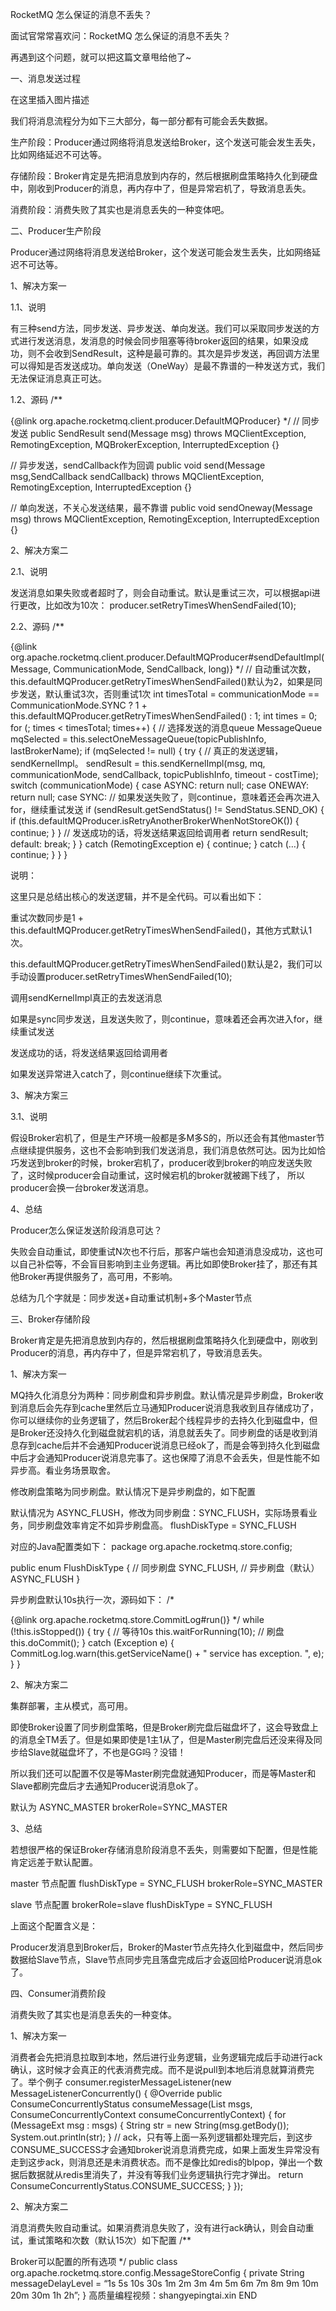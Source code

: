 RocketMQ 怎么保证的消息不丢失？

面试官常常喜欢问：RocketMQ 怎么保证的消息不丢失？

再遇到这个问题，就可以把这篇文章甩给他了~

一、消息发送过程

在这里插入图片描述

我们将消息流程分为如下三大部分，每一部分都有可能会丢失数据。

生产阶段：Producer通过网络将消息发送给Broker，这个发送可能会发生丢失，比如网络延迟不可达等。

存储阶段：Broker肯定是先把消息放到内存的，然后根据刷盘策略持久化到硬盘中，刚收到Producer的消息，再内存中了，但是异常宕机了，导致消息丢失。

消费阶段：消费失败了其实也是消息丢失的一种变体吧。

二、Producer生产阶段

Producer通过网络将消息发送给Broker，这个发送可能会发生丢失，比如网络延迟不可达等。

1、解决方案一

1.1、说明

有三种send方法，同步发送、异步发送、单向发送。我们可以采取同步发送的方式进行发送消息，发消息的时候会同步阻塞等待broker返回的结果，如果没成功，则不会收到SendResult，这种是最可靠的。其次是异步发送，再回调方法里可以得知是否发送成功。单向发送（OneWay）是最不靠谱的一种发送方式，我们无法保证消息真正可达。

1.2、源码
/**

{@link org.apache.rocketmq.client.producer.DefaultMQProducer}
*/
// 同步发送
public SendResult send(Message msg) throws MQClientException, RemotingException, MQBrokerException, InterruptedException {}

// 异步发送，sendCallback作为回调
public void send(Message msg,SendCallback sendCallback) throws MQClientException, RemotingException, InterruptedException {}

// 单向发送，不关心发送结果，最不靠谱
public void sendOneway(Message msg) throws MQClientException, RemotingException, InterruptedException {}

2、解决方案二

2.1、说明

发送消息如果失败或者超时了，则会自动重试。默认是重试三次，可以根据api进行更改，比如改为10次：
producer.setRetryTimesWhenSendFailed(10);

2.2、源码
/**

{@link org.apache.rocketmq.client.producer.DefaultMQProducer#sendDefaultImpl(Message, CommunicationMode, SendCallback, long)}
*/
// 自动重试次数，this.defaultMQProducer.getRetryTimesWhenSendFailed()默认为2，如果是同步发送，默认重试3次，否则重试1次
int timesTotal = communicationMode == CommunicationMode.SYNC ? 1 + this.defaultMQProducer.getRetryTimesWhenSendFailed() : 1;
int times = 0;
for (; times < timesTotal; times++) {
// 选择发送的消息queue
MessageQueue mqSelected = this.selectOneMessageQueue(topicPublishInfo, lastBrokerName);
if (mqSelected != null) {
try {
// 真正的发送逻辑，sendKernelImpl。
sendResult = this.sendKernelImpl(msg, mq, communicationMode, sendCallback, topicPublishInfo, timeout - costTime);
switch (communicationMode) {
case ASYNC:
return null;
case ONEWAY:
return null;
case SYNC:
// 如果发送失败了，则continue，意味着还会再次进入for，继续重试发送
if (sendResult.getSendStatus() != SendStatus.SEND_OK) {
if (this.defaultMQProducer.isRetryAnotherBrokerWhenNotStoreOK()) {
continue;
}
}
// 发送成功的话，将发送结果返回给调用者
return sendResult;
default:
break;
}
} catch (RemotingException e) {
continue;
} catch (…) {
continue;
}
}
}

说明：

这里只是总结出核心的发送逻辑，并不是全代码。可以看出如下：

重试次数同步是1 + this.defaultMQProducer.getRetryTimesWhenSendFailed()，其他方式默认1次。

this.defaultMQProducer.getRetryTimesWhenSendFailed()默认是2，我们可以手动设置producer.setRetryTimesWhenSendFailed(10);

调用sendKernelImpl真正的去发送消息

如果是sync同步发送，且发送失败了，则continue，意味着还会再次进入for，继续重试发送

发送成功的话，将发送结果返回给调用者

如果发送异常进入catch了，则continue继续下次重试。

3、解决方案三

3.1、说明

假设Broker宕机了，但是生产环境一般都是多M多S的，所以还会有其他master节点继续提供服务，这也不会影响到我们发送消息，我们消息依然可达。因为比如恰巧发送到broker的时候，broker宕机了，producer收到broker的响应发送失败了，这时候producer会自动重试，这时候宕机的broker就被踢下线了， 所以producer会换一台broker发送消息。

4、总结

Producer怎么保证发送阶段消息可达？

失败会自动重试，即使重试N次也不行后，那客户端也会知道消息没成功，这也可以自己补偿等，不会盲目影响到主业务逻辑。再比如即使Broker挂了，那还有其他Broker再提供服务了，高可用，不影响。

总结为几个字就是：同步发送+自动重试机制+多个Master节点

三、Broker存储阶段

Broker肯定是先把消息放到内存的，然后根据刷盘策略持久化到硬盘中，刚收到Producer的消息，再内存中了，但是异常宕机了，导致消息丢失。

1、解决方案一

MQ持久化消息分为两种：同步刷盘和异步刷盘。默认情况是异步刷盘，Broker收到消息后会先存到cache里然后立马通知Producer说消息我收到且存储成功了，你可以继续你的业务逻辑了，然后Broker起个线程异步的去持久化到磁盘中，但是Broker还没持久化到磁盘就宕机的话，消息就丢失了。同步刷盘的话是收到消息存到cache后并不会通知Producer说消息已经ok了，而是会等到持久化到磁盘中后才会通知Producer说消息完事了。这也保障了消息不会丢失，但是性能不如异步高。看业务场景取舍。

修改刷盘策略为同步刷盘。默认情况下是异步刷盘的，如下配置

默认情况为 ASYNC_FLUSH，修改为同步刷盘：SYNC_FLUSH，实际场景看业务，同步刷盘效率肯定不如异步刷盘高。
flushDiskType = SYNC_FLUSH

对应的Java配置类如下：
package org.apache.rocketmq.store.config;

public enum FlushDiskType {
// 同步刷盘
SYNC_FLUSH,
// 异步刷盘（默认）
ASYNC_FLUSH
}

异步刷盘默认10s执行一次，源码如下：
/*

{@link org.apache.rocketmq.store.CommitLog#run()}
*/
while (!this.isStopped()) {
try {
// 等待10s
this.waitForRunning(10);
// 刷盘
this.doCommit();
} catch (Exception e) {
CommitLog.log.warn(this.getServiceName() + " service has exception. ", e);
}
}

2、解决方案二

集群部署，主从模式，高可用。

即使Broker设置了同步刷盘策略，但是Broker刷完盘后磁盘坏了，这会导致盘上的消息全TM丢了。但是如果即使是1主1从了，但是Master刷完盘后还没来得及同步给Slave就磁盘坏了，不也是GG吗？没错！

所以我们还可以配置不仅是等Master刷完盘就通知Producer，而是等Master和Slave都刷完盘后才去通知Producer说消息ok了。

默认为 ASYNC_MASTER
brokerRole=SYNC_MASTER

3、总结

若想很严格的保证Broker存储消息阶段消息不丢失，则需要如下配置，但是性能肯定远差于默认配置。

master 节点配置
flushDiskType = SYNC_FLUSH
brokerRole=SYNC_MASTER

slave 节点配置
brokerRole=slave
flushDiskType = SYNC_FLUSH

上面这个配置含义是：

Producer发消息到Broker后，Broker的Master节点先持久化到磁盘中，然后同步数据给Slave节点，Slave节点同步完且落盘完成后才会返回给Producer说消息ok了。

四、Consumer消费阶段

消费失败了其实也是消息丢失的一种变体。

1、解决方案一

消费者会先把消息拉取到本地，然后进行业务逻辑，业务逻辑完成后手动进行ack确认，这时候才会真正的代表消费完成。而不是说pull到本地后消息就算消费完了。举个例子
consumer.registerMessageListener(new MessageListenerConcurrently() {
@Override
public ConsumeConcurrentlyStatus consumeMessage(List msgs, ConsumeConcurrentlyContext consumeConcurrentlyContext) {
for (MessageExt msg : msgs) {
String str = new String(msg.getBody());
System.out.println(str);
}
// ack，只有等上面一系列逻辑都处理完后，到这步CONSUME_SUCCESS才会通知broker说消息消费完成，如果上面发生异常没有走到这步ack，则消息还是未消费状态。而不是像比如redis的blpop，弹出一个数据后数据就从redis里消失了，并没有等我们业务逻辑执行完才弹出。
return ConsumeConcurrentlyStatus.CONSUME_SUCCESS;
}
});

2、解决方案二

消息消费失败自动重试。如果消费消息失败了，没有进行ack确认，则会自动重试，重试策略和次数（默认15次）如下配置
/**

Broker可以配置的所有选项
*/
public class org.apache.rocketmq.store.config.MessageStoreConfig {
private String messageDelayLevel = “1s 5s 10s 30s 1m 2m 3m 4m 5m 6m 7m 8m 9m 10m 20m 30m 1h 2h”;
}
高质量编程视频：shangyepingtai.xin
END